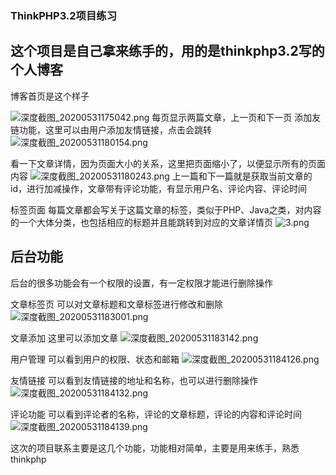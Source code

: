 ### ThinkPHP3.2项目练习
## 这个项目是自己拿来练手的，用的是thinkphp3.2写的个人博客

博客首页是这个样子

![深度截图_20200531175042.png](https://i.loli.net/2020/05/31/CSs4xE7jZqJ5ygK.png)
每页显示两篇文章，上一页和下一页
添加友链功能，这里可以由用户添加友情链接，点击会跳转
![深度截图_20200531180154.png](https://i.loli.net/2020/05/31/WBdOwhQrCysAJMb.png)

看一下文章详情，因为页面大小的关系，这里把页面缩小了，以便显示所有的页面内容
![深度截图_20200531180243.png](https://i.loli.net/2020/05/31/z1R3NemOBjsY4yI.png)
上一篇和下一篇就是获取当前文章的id，进行加减操作，文章带有评论功能，有显示用户名、评论内容、评论时间

标签页面
每篇文章都会写关于这篇文章的标签，类似于PHP、Java之类，对内容的一个大体分类，也包括相应的标题并且能跳转到对应的文章详情页
![3.png](https://i.loli.net/2020/05/31/tI79RVBxKAzOhed.png)

## 后台功能

后台的很多功能会有一个权限的设置，有一定权限才能进行删除操作

文章标签页
可以对文章标题和文章标签进行修改和删除
![深度截图_20200531183001.png](https://i.loli.net/2020/05/31/TkVvF9B1nl5aq7z.png)

文章添加
这里可以添加文章
![深度截图_20200531183142.png](https://i.loli.net/2020/05/31/NL3RzPsOy2KYouH.png)

用户管理
可以看到用户的权限、状态和邮箱
![深度截图_20200531184126.png](https://i.loli.net/2020/05/31/aG58YrBHvzSIVKx.png)

友情链接
可以看到友情链接的地址和名称，也可以进行删除操作
![深度截图_20200531184132.png](https://i.loli.net/2020/05/31/m9FYx48LKOVgMCd.png)

评论功能
可以看到评论者的名称，评论的文章标题，评论的内容和评论时间
![深度截图_20200531184139.png](https://i.loli.net/2020/05/31/QqUrmDEbLAfPId3.png)

这次的项目联系主要是这几个功能，功能相对简单，主要是用来练手，熟悉thinkphp
